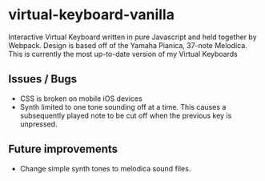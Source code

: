 # virtual-keyboard-vanilla

Interactive Virtual Keyboard written in pure Javascript and held together by Webpack. Design is based off of the Yamaha Pianica, 37-note Melodica. This is currently the most up-to-date version of my Virtual Keyboards

## Issues / Bugs

- CSS is broken on mobile iOS devices
- Synth limited to one tone sounding off at a time. This causes a subsequently played note to be cut off when the previous key is unpressed.

## Future improvements
- Change simple synth tones to melodica sound files.
